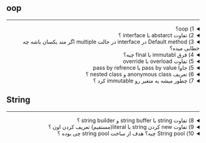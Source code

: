 ## oop

---------------

<details>

<summary dir="rtl"> 
1) oop؟
</summary>

<div dir="rtl">

1. **کپسوله‌سازی (Encapsulation):** کپسوله‌سازی به معنای پنهان‌سازی جزئیات پیاده‌سازی و نمایش فقط ویژگی‌ها و روش‌های ضروری به کاربر است. این امر با استفاده از دسترسی‌کننده‌های خصوصی (private) و عمومی (public) در کلاس‌ها انجام می‌شود. به عنوان مثال:
</div>

```java
    public class Car {
        private String color;
        private String model;

        public String getColor() {
            return color;
        }

        public void setColor(String color) {
            this.color = color;
        }

        public String getModel() {
            return model;
        }

        public void setModel(String model) {
            this.model = model;
        }
    }
```


<div dir="rtl">

2. **وراثت (Inheritance):** وراثت به معنی قابلیت تعریف یک کلاس جدید بر اساس یک کلاس موجود است که تمام خصوصیات و روش‌های آن را به ارث می‌برد و می‌تواند ویژگی‌ها و روش‌های جدیدی به آن اضافه کند. این امر باعث استفاده مجدد از کد می‌شود. به عنوان مثال:
</div>

```java
    public class Vehicle {
        protected String brand = "Ford";

        public void honk() {
            System.out.println("Beep beep!");
        }
    }

    public class Car extends Vehicle {
        private String modelName = "Mustang";

        public String getModelName() {
            return modelName;
        }
    }
```

<div dir="rtl">

3. **چندریختی (Polymorphism):** چندریختی به توانایی استفاده از یک تابع یا روش به روش‌های مختلف اشاره دارد. این ویژگی اجازه می‌دهد تا اشیاء از کلاس‌های مختلف به عنوان یک نوع عمومی‌تر در نظر گرفته شوند. به عنوان مثال:
</div>    

```java
    public class Animal {
        public void makeSound() {
            System.out.println("Animal makes a sound");
        }
    }

    public class Dog extends Animal {
        @Override
        public void makeSound() {
            System.out.println("Woof");
        }
    }

    public class Cat extends Animal {
        @Override
        public void makeSound() {
            System.out.println("Meow");
        }
    }

    public static void main(String[] args) {
        Animal myDog = new Dog();
        Animal myCat = new Cat();
        myDog.makeSound(); // Woof
        myCat.makeSound(); // Meow
    }
```

<div dir="rtl">

4. **تجرید (Abstraction):** تجرید به معنای نمایش جزئیات مهم و پنهان کردن جزئیات غیرضروری برای ساده‌سازی مدل‌سازی است. این امر با استفاده از کلاس‌های انتزاعی (abstract) و رابط‌ها (interface) انجام می‌شود. به عنوان مثال:
</div>

```java
    abstract class Animal {
        public abstract void makeSound();
    }

    class Dog extends Animal {
        public void makeSound() {
            System.out.println("Woof");
        }
    }

    class Cat extends Animal {
        public void makeSound() {
            System.out.println("Meow");
        }
    }

    public static void main(String[] args) {
        Animal myDog = new Dog();
        Animal myCat = new Cat();
        myDog.makeSound(); // Woof
        myCat.makeSound(); // Meow
    }
```
</details>



<details>

<summary dir="rtl"> 
2) تفاوت abstarct با interface ؟
</summary>

<div dir="rtl">

در جاوا، کلاس‌های انتزاعی (abstract classes) و رابط‌ها (interfaces) دو روش مهم برای تعریف قراردادها و رفتارهای مشترک بین کلاس‌ها هستند. با این حال، هر یک از این دو ویژگی کاربردها و محدودیت‌های خاص خود را دارند. در ادامه، تفاوت‌های اصلی بین آن‌ها را بررسی می‌کنیم:

### کلاس انتزاعی (Abstract Class)

1. **تعریف:**
   - یک کلاس انتزاعی می‌تواند شامل متدهای انتزاعی (بدون پیاده‌سازی) و متدهای معمولی (با پیاده‌سازی) باشد.

2. **ارث‌بری:**
   - یک کلاس می‌تواند فقط از یک کلاس انتزاعی ارث‌بری کند (single inheritance).

3. **سازنده‌ها:**
   - یک کلاس انتزاعی می‌تواند سازنده داشته باشد و این سازنده‌ها می‌توانند برای مقداردهی اولیه اشیاء در کلاس‌های فرزند استفاده شوند.

4. **متغیرها:**
   - یک کلاس انتزاعی می‌تواند متغیرهای نمونه (instance variables) داشته باشد.

مثال:

</div>

```java
abstract class Animal {
    String name;

    Animal(String name) {
        this.name = name;
    }

    abstract void makeSound();

    void eat() {
        System.out.println(name + " is eating");
    }
}

class Dog extends Animal {
    Dog(String name) {
        super(name);
    }

    @Override
    void makeSound() {
        System.out.println("Woof");
    }
}

public class Main {
    public static void main(String[] args) {
        Dog dog = new Dog("Buddy");
        dog.makeSound(); // Woof
        dog.eat();       // Buddy is eating
    }
}
```

<div dir="rtl">

### رابط (Interface)

1. **تعریف:**
   - یک رابط فقط می‌تواند شامل متدهای انتزاعی (بدون پیاده‌سازی) باشد. البته، از جاوا 8 به بعد، رابط‌ها می‌توانند متدهای پیش‌فرض (default methods) و استاتیک (static methods) نیز داشته باشند که دارای پیاده‌سازی هستند.

2. **ارث‌بری:**
   - یک کلاس می‌تواند از چندین رابط پیروی کند (multiple inheritance).

3. **سازنده‌ها:**
   - یک رابط نمی‌تواند سازنده داشته باشد.

4. **متغیرها:**
   - تمام متغیرهای درون یک رابط به صورت پیش‌فرض `public`, `static` و `final` هستند.

مثال:

</div>

```java
interface Animal {
    void makeSound();

    default void eat() {
        System.out.println("Animal is eating");
    }
}

class Dog implements Animal {
    @Override
    public void makeSound() {
        System.out.println("Woof");
    }
}

public class Main {
    public static void main(String[] args) {
        Dog dog = new Dog();
        dog.makeSound(); // Woof
        dog.eat();       // Animal is eating
    }
}
```

<div dir="rtl">

### تفاوت‌های کلیدی

1. **تعداد ارث‌بری:**
   - **Abstract Class:** فقط یک کلاس انتزاعی می‌تواند به ارث برده شود.
   - **Interface:** یک کلاس می‌تواند از چندین رابط پیروی کند.

2. **نوع متدها:**
   - **Abstract Class:** می‌تواند شامل متدهای انتزاعی و معمولی باشد.
   - **Interface:** تا جاوا 7، فقط شامل متدهای انتزاعی بود. از جاوا 8 به بعد، می‌تواند شامل متدهای پیش‌فرض و استاتیک نیز باشد.

3. **نوع متغیرها:**
   - **Abstract Class:** می‌تواند شامل متغیرهای نمونه و استاتیک باشد.
   - **Interface:** فقط شامل متغیرهای `public`, `static`, `final` است.

4. **کاربرد:**
   - **Abstract Class:** برای مدل‌سازی یک مفهوم عمومی‌تر که ممکن است دارای پیاده‌سازی پیش‌فرض برخی از متدها باشد.
   - **Interface:** برای تعریف قراردادهای رفتار که هر کلاس می‌تواند پیاده‌سازی‌های متفاوتی از آن‌ها ارائه دهد.

### مثال ترکیبی

برای درک بهتر تفاوت‌ها، می‌توانیم یک مثال ترکیبی بیاوریم که هر دو کلاس انتزاعی و رابط را به کار می‌گیرد:

</div>

```java
abstract class Animal {
    String name;

    Animal(String name) {
        this.name = name;
    }

    abstract void makeSound();

    void sleep() {
        System.out.println(name + " is sleeping");
    }
}

interface Pet {
    void play();

    default void eat() {
        System.out.println("Pet is eating");
    }
}

class Dog extends Animal implements Pet {
    Dog(String name) {
        super(name);
    }

    @Override
    void makeSound() {
        System.out.println("Woof");
    }

    @Override
    public void play() {
        System.out.println(name + " is playing");
    }
}

public class Main {
    public static void main(String[] args) {
        Dog dog = new Dog("Buddy");
        dog.makeSound(); // Woof
        dog.sleep();     // Buddy is sleeping
        dog.play();      // Buddy is playing
        dog.eat();       // Pet is eating
    }
}
```

<div dir="rtl">

در این مثال، `Dog` هم از یک کلاس انتزاعی (`Animal`) و هم از یک رابط (`Pet`) استفاده می‌کند، که نشان‌دهنده قدرت و انعطاف‌پذیری ترکیب این دو ویژگی در جاوا است.
</div>

</details>


<details>

<summary dir="rtl"> 
3) Default method در interface در حالت multiple اگر متد یکسان باشه چه خطایی میده؟
</summary>

<div dir="rtl">

در جاوا، اگر یک کلاس از چندین رابط (interface) پیروی کند که دارای متدهای پیش‌فرض (default methods) با امضای یکسان باشند، یک تضاد به وجود می‌آید. این تضاد باید به طور صریح توسط کلاس حل شود، در غیر این صورت کامپایلر جاوا خطا می‌دهد.

### خطا

وقتی یک کلاس از چندین رابط پیروی می‌کند که هر کدام متد پیش‌فرض یکسانی دارند، کامپایلر خطای زیر را می‌دهد:
```
class X inherits unrelated defaults for method Y() from types A and B
```

### مثال

برای توضیح این موضوع با یک مثال، بیایید دو رابط با متد پیش‌فرض یکسان و یک کلاس که از هر دو رابط پیروی می‌کند را بررسی کنیم:

</div>

```java
interface InterfaceA {
    default void display() {
        System.out.println("Display from InterfaceA");
    }
}

interface InterfaceB {
    default void display() {
        System.out.println("Display from InterfaceB");
    }
}

class MyClass implements InterfaceA, InterfaceB {
    @Override
    public void display() {
        // باید تضاد را به طور صریح حل کنیم
        InterfaceA.super.display(); // یا InterfaceB.super.display();
    }

    public static void main(String[] args) {
        MyClass obj = new MyClass();
        obj.display(); // باید تصمیم بگیریم کدام نمایش داده شود
    }
}
```

<div dir="rtl">

### توضیح

1. **تعریف دو رابط با متد پیش‌فرض یکسان:**
   - `InterfaceA` و `InterfaceB` هر دو دارای متد پیش‌فرض `display` هستند.

2. **پیروی کلاس از هر دو رابط:**
   - کلاس `MyClass` از هر دو رابط `InterfaceA` و `InterfaceB` پیروی می‌کند.

3. **حل تضاد:**
   - کلاس `MyClass` باید تضاد به وجود آمده را به طور صریح حل کند. این کار با استفاده از `InterfaceA.super.display()` یا `InterfaceB.super.display()` انجام می‌شود تا مشخص شود کدام نسخه از متد `display` فراخوانی شود.

### حل تضاد

هنگامی که با تضاد متدهای پیش‌فرض مواجه می‌شویم، باید به یکی از روش‌های زیر عمل کنیم:

1. **بازنویسی متد:**
   - متد را در کلاس پیاده‌سازی کرده و از یک نسخه خاص از رابط برای حل تضاد استفاده کنیم.

مثال:

</div>

```java
class MyClass implements InterfaceA, InterfaceB {
    @Override
    public void display() {
        InterfaceA.super.display(); // یا InterfaceB.super.display();
    }
}
```

<div dir="rtl">

2. **تعریف متد جدید:**
   - می‌توانیم یک پیاده‌سازی جدید برای متد ارائه دهیم که از هیچ یک از نسخه‌های رابط استفاده نکند.

مثال:

</div>

```java
class MyClass implements InterfaceA, InterfaceB {
    @Override
    public void display() {
        System.out.println("Display from MyClass");
    }
}
```

<div dir="rtl">

### نتیجه‌گیری

هنگامی که یک کلاس از چندین رابط با متد پیش‌فرض یکسان پیروی می‌کند، باید تضاد به وجود آمده را به طور صریح حل کنیم تا کامپایلر خطا ندهد. این کار معمولاً با بازنویسی متد و استفاده از `super` برای اشاره به متد مورد نظر در یکی از رابط‌ها انجام می‌شود.


</div>

</details>


<details>

<summary dir="rtl"> 
4)	فرق immutabl با final چیه؟
</summary>

<div dir="rtl">

در جاوا، مفاهیم `immutable` و `final` هر دو به مدیریت وضعیت اشیاء و متغیرها مربوط می‌شوند، اما در زمینه‌ها و کاربردهای متفاوتی به کار می‌روند. در ادامه تفاوت‌های این دو مفهوم را بررسی می‌کنیم:

### `final` در جاوا

1. **متغیرهای `final`:**
   - وقتی یک متغیر (میدان، پارامتر یا متغیر محلی) به صورت `final` تعریف می‌شود، مقدار آن تنها یک بار می‌تواند مقداردهی شود و پس از آن نمی‌تواند تغییر کند.
   - مثال:

</div>

```java
final int x = 10;
x = 20; // خطا: نمی‌توان مقدار متغیر final را تغییر داد
```
<div dir="rtl">

2. **متدهای `final`:**
   - یک متد `final` نمی‌تواند در کلاس‌های فرزند بازنویسی (override) شود.
   - مثال:
   
</div>

```java
  class Parent {
      public final void display() {
          System.out.println("Display from Parent");
      }
  }

  class Child extends Parent {
      @Override
      public void display() {
          System.out.println("Display from Child"); // خطا: نمی‌توان متد final را بازنویسی کرد
      }
  }
```

<div dir="rtl">

3. **کلاس‌های `final`:**
   - یک کلاس `final` نمی‌تواند به ارث برده شود. به عبارت دیگر، هیچ کلاسی نمی‌تواند از یک کلاس `final` ارث‌بری کند.
   - مثال:

</div>


 ```java
 public final class UtilityClass {
     // بدنه کلاس
 }

 class SubUtilityClass extends UtilityClass { // خطا: نمی‌توان از کلاس final ارث‌بری کرد
     // بدنه کلاس
 }
 ```

<div dir="rtl">

### `immutable` در جاوا

1. **کلاس‌های Immutable:**
   - یک کلاس Immutable کلاسی است که پس از ایجاد شیء، وضعیت آن نمی‌تواند تغییر کند.
   - ویژگی‌های کلاس‌های Immutable:
      - تمام فیلدها باید `private` و `final` باشند.
      - کلاس باید `final` باشد تا از ارث‌بری جلوگیری شود.
      - عدم وجود setter ها برای تغییر فیلدها.
      - تمام فیلدها باید تنها از طریق سازنده مقداردهی شوند.
   - مثال:

</div>

 ```java
 public final class ImmutablePerson {
     private final String name;
     private final int age;

     public ImmutablePerson(String name, int age) {
         this.name = name;
         this.age = age;
     }

     public String getName() {
         return name;
     }

     public int getAge() {
         return age;
     }
 }
 ```

<div dir="rtl">

### تفاوت‌های کلیدی

1. **کاربرد و زمینه:**
   - `final`: برای متغیرها، متدها و کلاس‌ها به کار می‌رود تا نشان دهد که نمی‌توان آن‌ها را تغییر داد یا بازنویسی کرد.
   - `immutable`: مفهومی است که برای طراحی کلاس‌هایی به کار می‌رود که اشیاء آن‌ها پس از ایجاد غیرقابل تغییر هستند.

2. **محدودیت‌ها:**
   - `final` متغیر: نمی‌توان پس از مقداردهی اولیه مقدار آن را تغییر داد، اما اگر متغیر یک شیء باشد، می‌توان وضعیت داخلی شیء را تغییر داد مگر اینکه خود شیء Immutable باشد.
   - کلاس‌های Immutable: وضعیت داخلی اشیاء پس از ایجاد به هیچ وجه نمی‌تواند تغییر کند.

3. **سطح تأثیر:**
   - `final` متغیر: بر روی مقدار متغیر تأثیر می‌گذارد.
   - `final` متد: بر روی قابلیت بازنویسی متد تأثیر می‌گذارد.
   - `final` کلاس: بر روی قابلیت ارث‌بری کلاس تأثیر می‌گذارد.
   - Immutable: بر روی وضعیت کل شیء تأثیر می‌گذارد.

### مثال ترکیبی

برای درک بهتر تفاوت‌ها، بیایید مثالی ترکیبی را بررسی کنیم که هم از `final` و هم از کلاس Immutable استفاده می‌کند:

</div>


```java
public final class ImmutableBook {
    private final String title;
    private final String author;

    public ImmutableBook(String title, String author) {
        this.title = title;
        this.author = author;
    }

    public String getTitle() {
        return title;
    }

    public String getAuthor() {
        return author;
    }
}

class Test {
    public static void main(String[] args) {
        final ImmutableBook book = new ImmutableBook("1984", "George Orwell");

        // نمی‌توانیم یک شیء جدید به متغیر book تخصیص دهیم
        // book = new ImmutableBook("Brave New World", "Aldous Huxley"); // خطا

        // اما می‌توانیم از متدهای کتاب استفاده کنیم
        System.out.println(book.getTitle()); // 1984
        System.out.println(book.getAuthor()); // George Orwell
    }
}
```

<div dir="rtl">
در این مثال، `ImmutableBook` یک کلاس Immutable است و متغیر `book` به صورت `final` تعریف شده است. این بدان معناست که:
1. کلاس `ImmutableBook` به دلیل `final` بودن نمی‌تواند به ارث برده شود.
2. وضعیت شیء `book` نمی‌تواند تغییر کند زیرا `ImmutableBook` یک کلاس Immutable است.
3. متغیر `book` نمی‌تواند به شیء دیگری تخصیص داده شود زیرا به صورت `final` تعریف شده است.

</div>

</details>


<details >

<summary dir="rtl"> 
5) 	تفاوت overload با override
</summary>

<div dir="rtl">

در جاوا، `Overloading` و `Overriding` دو مفهوم متفاوت هستند که برای دستیابی به چندریختی (Polymorphism) استفاده می‌شوند. هر دو این مفاهیم به متدها مربوط می‌شوند، اما در شرایط و اهداف مختلف به کار می‌روند.

### Overloading (بارگذاری مجدد متدها)

**تعریف:**
- Overloading زمانی اتفاق می‌افتد که چندین متد با همان نام، اما با امضاهای مختلف (مجموعه پارامترهای مختلف) در یک کلاس تعریف شوند. امضای متد شامل تعداد، نوع، و ترتیب پارامترها است.

**ویژگی‌ها:**
- Overloading در همان کلاس انجام می‌شود.
- امضای متدها (تعداد یا نوع پارامترها) باید متفاوت باشد.
- نوع بازگشتی متد می‌تواند متفاوت باشد، اما این تفاوت به تنهایی برای Overloading کافی نیست.
- Overloading زمان کامپایل (Compile-time) تعیین می‌شود.

**مثال:**

</div>

```java
class MathUtils {
    // متد اول
    public int add(int a, int b) {
        return a + b;
    }

    // متد دوم
    public double add(double a, double b) {
        return a + b;
    }

    // متد سوم
    public int add(int a, int b, int c) {
        return a + b + c;
    }
}

public class Main {
    public static void main(String[] args) {
        MathUtils utils = new MathUtils();
        System.out.println(utils.add(2, 3));          // 5
        System.out.println(utils.add(2.5, 3.5));      // 6.0
        System.out.println(utils.add(1, 2, 3));       // 6
    }
}
```

<div dir="rtl">

### Overriding (بازنویسی متدها)

**تعریف:**
- Overriding زمانی اتفاق می‌افتد که یک کلاس فرزند متدی را از کلاس والد بازنویسی کند. متد بازنویسی‌شده در کلاس فرزند باید همان امضای متد در کلاس والد را داشته باشد.

**ویژگی‌ها:**
- Overriding بین کلاس والد و کلاس فرزند انجام می‌شود.
- امضای متد (نام، تعداد، نوع، و ترتیب پارامترها) باید دقیقاً یکسان باشد.
- نوع بازگشتی متد در کلاس فرزند باید با نوع بازگشتی متد در کلاس والد سازگار باشد.
- متد در کلاس فرزند باید همان سطح دسترسی یا سطح دسترسی بیشتری نسبت به کلاس والد داشته باشد.
- Overriding زمان اجرا (Run-time) تعیین می‌شود.

**مثال:**

</div>

```java
class Animal {
    public void makeSound() {
        System.out.println("Animal makes a sound");
    }
}

class Dog extends Animal {
    @Override
    public void makeSound() {
        System.out.println("Woof");
    }
}

class Cat extends Animal {
    @Override
    public void makeSound() {
        System.out.println("Meow");
    }
}

public class Main {
    public static void main(String[] args) {
        Animal myDog = new Dog();
        Animal myCat = new Cat();
        
        myDog.makeSound(); // Woof
        myCat.makeSound(); // Meow
    }
}
```

<div dir="rtl">

### تفاوت‌های کلیدی بین Overloading و Overriding

1. **مفهوم:**
   - **Overloading:** تعریف چندین متد با همان نام در یک کلاس، اما با امضاهای مختلف.
   - **Overriding:** بازنویسی متدی از کلاس والد در کلاس فرزند با همان امضا.

2. **زمان تعیین:**
   - **Overloading:** زمان کامپایل.
   - **Overriding:** زمان اجرا.

3. **محدوده کاربرد:**
   - **Overloading:** در همان کلاس.
   - **Overriding:** بین کلاس والد و کلاس فرزند.

4. **نوع بازگشتی:**
   - **Overloading:** می‌تواند متفاوت باشد.
   - **Overriding:** باید همان نوع یا نوع سازگار باشد.

5. **پارامترها:**
   - **Overloading:** تعداد، نوع، یا ترتیب پارامترها باید متفاوت باشد.
   - **Overriding:** تعداد، نوع، و ترتیب پارامترها باید یکسان باشد.

### نتیجه‌گیری

- Overloading برای دستیابی به چندریختی در سطح کلاس با تعریف متدهای هم‌نام اما با امضاهای مختلف استفاده می‌شود.
- Overriding برای بازنویسی متدهای کلاس والد در کلاس فرزند به منظور ارائه پیاده‌سازی‌های خاص هر کلاس فرزند استفاده می‌شود.

</div>

</details>

<details >

<summary dir="rtl"> 
5) 		جاوا pass by value یا pass by refrence
</summary>

<div dir="rtl">

در جاوا، **تمام آرگومان‌ها به صورت "pass by value"** (ارسال به‌وسیله مقدار) به متدها ارسال می‌شوند. این جمله ممکن است باعث ایجاد سردرگمی شود، زیرا نحوه کار جاوا با انواع ابتدایی (primitive types) و اشیاء (objects) تفاوت دارد.

### انواع ابتدایی (Primitive Types)

وقتی یک مقدار ابتدایی (مثل `int`, `char`, `boolean`, `float` و ...) به یک متد ارسال می‌شود، یک کپی از آن مقدار ایجاد می‌شود و به متد ارسال می‌گردد. بنابراین، هر گونه تغییری که در متد روی این پارامتر اعمال شود، تأثیری روی مقدار اصلی ندارد.

**مثال:**

```java
public class Main {
    public static void main(String[] args) {
        int num = 10;
        modifyPrimitive(num);
        System.out.println("After modifyPrimitive: " + num); // هنوز 10
    }

    public static void modifyPrimitive(int value) {
        value = 20; // فقط مقدار کپی شده تغییر می‌کند
    }
}
```

### اشیاء (Objects)

در مورد اشیاء، همان قانون "pass by value" اعمال می‌شود، اما اینجا تفاوت اصلی به دلیل نحوه مدیریت مرجع‌ها (references) به وجود می‌آید. وقتی یک شیء به یک متد ارسال می‌شود، یک کپی از مرجع (reference) آن شیء ارسال می‌شود، نه خود شیء. به عبارت دیگر، مرجع به شیء کپی می‌شود، اما هر دو مرجع به همان شیء در حافظه اشاره می‌کنند.

بنابراین، اگر شما متغیرهای داخلی شیء را تغییر دهید، این تغییرات روی شیء اصلی اعمال می‌شود، اما اگر مرجع را تغییر دهید (مثلاً به یک شیء جدید اشاره کنید)، این تغییر فقط در محدوده همان متد است و تأثیری بر مرجع اصلی خارج از متد ندارد.

**مثال:**

```java
class MyObject {
    int value;
}

public class Main {
    public static void main(String[] args) {
        MyObject obj = new MyObject();
        obj.value = 10;
        modifyObject(obj);
        System.out.println("After modifyObject: " + obj.value); // خروجی 20 است
    }

    public static void modifyObject(MyObject obj) {
        obj.value = 20; // تغییر در شیء اصلی اعمال می‌شود
    }
}
```

**مثال دیگر:**

```java
class MyObject {
    int value;
}

public class Main {
    public static void main(String[] args) {
        MyObject obj = new MyObject();
        obj.value = 10;
        reassignObject(obj);
        System.out.println("After reassignObject: " + obj.value); // هنوز 10 است
    }

    public static void reassignObject(MyObject obj) {
        obj = new MyObject();
        obj.value = 20; // مرجع جدید فقط در محدوده متد معتبر است
    }
}
```

### نتیجه‌گیری

جاوا همیشه از "pass by value" استفاده می‌کند:
- **برای انواع ابتدایی:** مقدار خود نوع ابتدایی کپی و ارسال می‌شود.
- **برای اشیاء:** یک کپی از مرجع (reference) شیء ارسال می‌شود، نه خود شیء. این به این معناست که شما می‌توانید وضعیت داخلی شیء را تغییر دهید، اما نمی‌توانید مرجع اصلی را در خارج از متد تغییر دهید.

</div>

</details>


<details>

<summary dir="rtl"> 
6) تعریف anonymous class و nested class ؟
</summary>

<div dir="rtl">

### Nested Class (کلاس تو در تو)

وقتی یک کلاس یا یک اینترفیس داخل یک کلاس دیگر تعریف می‌شود، به آن `Nested Class` گفته می‌شود. `Nested Class`ها دو نوع اصلی دارند:
1. **Static Nested Class**
2. **Non-static Nested Class (Inner Class)**

### انواع Inner Class

1. **Member Inner Class:**
   - یک `Inner Class` که درون یک کلاس بیرونی و خارج از متدهای آن تعریف می‌شود.
   - به اعضای کلاس بیرونی دسترسی مستقیم دارد، حتی اگر اعضا `private` باشند.

   **مثال:**
   ```java
   class TestMemberOuter1 {
       private int data = 30;

       class Inner {
           void msg() {
               System.out.println("data is " + data);
           }
       }

       public static void main(String args[]) {
           TestMemberOuter1 obj = new TestMemberOuter1();
           TestMemberOuter1.Inner in = obj.new Inner();
           in.msg(); // خروجی: data is 30
       }
   }
   ```

2. **Anonymous Inner Class:**
   - یک `Inner Class` که بدون نام است و برای پیاده‌سازی یک اینترفیس یا گسترش یک کلاس استفاده می‌شود.
   - معمولاً برای پیاده‌سازی‌های فوری و کوتاه مدت استفاده می‌شود.

   **مثال:**
   ```java
   abstract class Person {
       abstract void eat();
   }

   class TestAnonymousInner {
       public static void main(String args[]) {
           Person p = new Person() {
               void eat() {
                   System.out.println("nice fruits");
               }
           };
           p.eat(); // خروجی: nice fruits
       }
   }
   ```

3. **Local Inner Class:**
   - یک `Inner Class` که درون یک متد، سازنده یا بلوک تعریف می‌شود.
   - فقط در داخل متد یا بلوک که در آن تعریف شده است قابل دسترسی است.

   **مثال:**
   ```java
   public class localInner1 {
       private int data = 30; // متغیر نمونه

       void display() {
           class Local {
               void msg() {
                   System.out.println(data);
               }
           }
           Local l = new Local();
           l.msg(); // خروجی: 30
       }

       public static void main(String args[]) {
           localInner1 obj = new localInner1();
           obj.display();
       }
   }
   ```

### Static Nested Class

- یک `Nested Class` که با استفاده از کلمه کلیدی `static` تعریف شده و می‌تواند بدون نیاز به نمونه‌ای از کلاس بیرونی استفاده شود.
- به اعضای `static` کلاس بیرونی دسترسی مستقیم دارد، اما به اعضای `instance` دسترسی ندارد مگر اینکه یک نمونه از کلاس بیرونی داشته باشد.

**مثال:**
```java
class Outer {
    static int data = 30;

    static class StaticNested {
        void display() {
            System.out.println("data is " + data);
        }
    }

    public static void main(String args[]) {
        Outer.StaticNested nested = new Outer.StaticNested();
        nested.display(); // خروجی: data is 30
    }
}
```

### نتیجه‌گیری

- `Nested Class`ها در جاوا به دو نوع اصلی تقسیم می‌شوند: `Static Nested Class` و `Inner Class`.
- `Inner Class`ها خود به سه دسته تقسیم می‌شوند: `Member Inner Class`, `Anonymous Inner Class`, و `Local Inner Class`.
- هر نوع از `Inner Class` کاربردها و ویژگی‌های خاص خود را دارد که در موقعیت‌های مختلف می‌تواند مفید باشد.
</div>

</details>


<details>

<summary dir="rtl"> 
7) چطور میشه یه متغیر رو immutable کرد ؟
</summary>

<div dir="rtl">
</div>

</details>


## String 

----------


<details>
<summary dir="rtl"> 
8) تفاوت string با string buffer و string builder ؟
</summary>

<div dir="rtl">

در جاوا، کلاس‌های `String`, `StringBuffer`, و `StringBuilder` برای کار با رشته‌ها استفاده می‌شوند. هر یک از این کلاس‌ها ویژگی‌ها و کاربردهای خاص خود را دارند. در ادامه به تفاوت‌ها و ویژگی‌های این کلاس‌ها می‌پردازیم:

### 1. کلاس `String`

**ویژگی‌ها:**
- **Immutable (غیرقابل تغییر):** پس از ایجاد یک شیء `String`، نمی‌توان محتوای آن را تغییر داد. هر تغییر در یک شیء `String` باعث ایجاد یک شیء جدید می‌شود.
- **کلاس نهایی (final):** نمی‌توان از کلاس `String` ارث‌بری کرد.

**مثال:**
```java
String str1 = "Hello";
String str2 = str1.concat(" World"); // str1 تغییر نمی‌کند، یک شیء جدید ایجاد می‌شود
System.out.println(str1); // خروجی: Hello
System.out.println(str2); // خروجی: Hello World
```

### 2. کلاس `StringBuffer`

**ویژگی‌ها:**
- **Mutable (قابل تغییر):** محتوای `StringBuffer` پس از ایجاد می‌تواند تغییر کند.
- **Thread-safe (ایمن در برابر دسترسی چند نخی):** متدهای `StringBuffer` هماهنگ (synchronized) هستند، بنابراین برای استفاده در محیط‌های چند نخی (multi-threaded) مناسب است.
- **کندتر از `StringBuilder`:** به دلیل هماهنگی متدها، عملیات‌ها کمی کندتر از `StringBuilder` هستند.

**مثال:**
```java
StringBuffer sb = new StringBuffer("Hello");
sb.append(" World");
System.out.println(sb.toString()); // خروجی: Hello World
```

### 3. کلاس `StringBuilder`

**ویژگی‌ها:**
- **Mutable (قابل تغییر):** محتوای `StringBuilder` پس از ایجاد می‌تواند تغییر کند.
- **Not thread-safe (ایمن در برابر دسترسی چند نخی نیست):** متدهای `StringBuilder` هماهنگ (synchronized) نیستند، بنابراین برای استفاده در محیط‌های تک‌نخی (single-threaded) یا در مواردی که هماهنگی توسط برنامه‌نویس مدیریت می‌شود، مناسب است.
- **سریع‌تر از `StringBuffer`:** به دلیل عدم هماهنگی متدها، عملیات‌ها سریع‌تر از `StringBuffer` هستند.

**مثال:**
```java
StringBuilder sb = new StringBuilder("Hello");
sb.append(" World");
System.out.println(sb.toString()); // خروجی: Hello World
```

### تفاوت‌های کلیدی

1. **قابلیت تغییر (Mutability):**
   - `String` غیرقابل تغییر (Immutable) است. هر تغییر در رشته باعث ایجاد یک شیء جدید می‌شود.
   - `StringBuffer` و `StringBuilder` قابل تغییر (Mutable) هستند. می‌توان محتوای آن‌ها را بدون ایجاد شیء جدید تغییر داد.

2. **ایمنی در برابر دسترسی چند نخی (Thread Safety):**
   - `String` ذاتاً ایمن در برابر دسترسی چند نخی است زیرا غیرقابل تغییر است.
   - `StringBuffer` ایمن در برابر دسترسی چند نخی است زیرا متدهای آن هماهنگ (synchronized) هستند.
   - `StringBuilder` ایمن در برابر دسترسی چند نخی نیست زیرا متدهای آن هماهنگ نیستند.

3. **کارایی (Performance):**
   - `String` به دلیل ایجاد اشیاء جدید در هر تغییر، کندتر از `StringBuffer` و `StringBuilder` است.
   - `StringBuffer` به دلیل هماهنگی متدها، کمی کندتر از `StringBuilder` است.
   - `StringBuilder` سریع‌ترین گزینه است زیرا متدهای آن هماهنگ نیستند.

### موارد استفاده

- از `String` برای رشته‌های ثابت و غیرقابل تغییر استفاده کنید.
- از `StringBuffer` در برنامه‌هایی استفاده کنید که نیاز به تغییر رشته‌ها در محیط‌های چند نخی دارند.
- از `StringBuilder` در برنامه‌هایی استفاده کنید که نیاز به تغییر رشته‌ها در محیط‌های تک‌نخی دارند یا هماهنگی دسترسی چند نخی توسط برنامه‌نویس مدیریت می‌شود.

### نتیجه‌گیری

با توجه به تفاوت‌های بالا، انتخاب بین `String`, `StringBuffer`, و `StringBuilder` بستگی به نیازهای خاص برنامه شما دارد. برای رشته‌های ثابت از `String`، برای تغییر رشته‌ها در محیط‌های چند نخی از `StringBuffer`، و برای تغییر رشته‌ها در محیط‌های تک‌نخی از `StringBuilder` استفاده کنید.

</div>

</details>


<details>
<summary dir="rtl"> 
9) 	تفاوت new کردن string با literal(مستقیم)  تعریف کردن اون ؟
</summary>

<div dir="rtl">

در جاوا، تعریف یک رشته (`String`) به دو روش اصلی انجام می‌شود: استفاده از literal (مستقیم) و استفاده از کلمه کلیدی `new`. هر یک از این روش‌ها رفتار متفاوتی دارد و تفاوت‌های مهمی بین آن‌ها وجود دارد. در ادامه به بررسی این تفاوت‌ها می‌پردازیم:

### استفاده از String Literal

وقتی یک رشته به صورت مستقیم و با استفاده از literal تعریف می‌شود، به طور خودکار در یک مکان ویژه به نام "String Pool" در حافظه ذخیره می‌شود. اگر رشته دیگری با همان مقدار ایجاد شود، به جای ایجاد یک شیء جدید، به همان شیء موجود در String Pool اشاره می‌کند.

**مثال:**

```java
String str1 = "Hello";
String str2 = "Hello";

System.out.println(str1 == str2); // خروجی: true
System.out.println(str1.equals(str2)); // خروجی: true
```

در این مثال، `str1` و `str2` هر دو به همان شیء در String Pool اشاره می‌کنند، بنابراین عملگر `==` که مراجع را مقایسه می‌کند، `true` بازمی‌گرداند.

### استفاده از کلمه کلیدی new

وقتی یک رشته با استفاده از کلمه کلیدی `new` تعریف می‌شود، حتی اگر رشته دیگری با همان مقدار وجود داشته باشد، یک شیء جدید در حافظه heap ایجاد می‌شود و به String Pool اشاره نمی‌کند.

**مثال:**

```java
String str3 = new String("Hello");
String str4 = new String("Hello");

System.out.println(str3 == str4); // خروجی: false
System.out.println(str3.equals(str4)); // خروجی: true
```

در این مثال، `str3` و `str4` به دو شیء مختلف در حافظه heap اشاره می‌کنند، بنابراین عملگر `==` که مراجع را مقایسه می‌کند، `false` بازمی‌گرداند. اما متد `equals` که محتوا را مقایسه می‌کند، `true` بازمی‌گرداند.

### تفاوت‌های کلیدی

1. **String Pool:**
   - **Literal:** رشته‌های ایجاد شده با استفاده از literal به String Pool اضافه می‌شوند. اگر رشته‌ای با همان مقدار قبلاً در String Pool وجود داشته باشد، به همان شیء اشاره می‌کند.
   - **new:** رشته‌های ایجاد شده با استفاده از `new` مستقیماً به حافظه heap می‌روند و هر بار یک شیء جدید ایجاد می‌کنند، حتی اگر مقدار یکسان باشد.

2. **کارایی:**
   - **Literal:** استفاده از literal کارایی بیشتری دارد زیرا باعث استفاده مجدد از اشیاء موجود در String Pool می‌شود و از ایجاد اشیاء اضافی جلوگیری می‌کند.
   - **new:** استفاده از `new` حافظه بیشتری مصرف می‌کند زیرا هر بار یک شیء جدید ایجاد می‌کند.

3. **مقایسه مراجع:**
   - **Literal:** رشته‌های ایجاد شده با literal که مقدار یکسانی دارند، به همان شیء در String Pool اشاره می‌کنند، بنابراین مقایسه با `==` نتیجه `true` می‌دهد.
   - **new:** رشته‌های ایجاد شده با `new` حتی اگر مقدار یکسانی داشته باشند، به اشیاء مختلفی اشاره می‌کنند، بنابراین مقایسه با `==` نتیجه `false` می‌دهد.

### نتیجه‌گیری

- **استفاده از literal:** زمانی که می‌خواهید رشته‌های ثابت و بدون تغییر داشته باشید، استفاده از literal مناسب است. این روش کارایی بیشتری دارد و از حافظه بهینه‌تر استفاده می‌کند.
- **استفاده از new:** زمانی که نیاز به ایجاد رشته‌های جدید و مجزا دارید، استفاده از `new` مناسب است. این روش هر بار یک شیء جدید ایجاد می‌کند و به String Pool اشاره نمی‌کند.

با درک این تفاوت‌ها، می‌توانید تصمیم بگیرید که کدام روش برای نیازهای خاص برنامه شما مناسب‌تر است.
</div>

</details>


<details>
<summary dir="rtl"> 
10)	String pool چیه؟	هدف از ساخت string pool چی بوده ؟
</summary>

<div dir="rtl">

### String Pool چیست؟

`String Pool` در جاوا یک ناحیه حافظه ویژه در `Heap` است که برای ذخیره‌سازی رشته‌های `String` استفاده می‌شود. این ناحیه به طور خاص برای مدیریت بهینه رشته‌ها طراحی شده است. وقتی یک رشته با استفاده از literal (مستقیم) تعریف می‌شود، JVM ابتدا بررسی می‌کند که آیا رشته‌ای با همان مقدار در `String Pool` وجود دارد یا نه. اگر وجود داشته باشد، مرجع به همان شیء بازگشت داده می‌شود؛ در غیر این صورت، رشته جدیدی ایجاد شده و در `String Pool` ذخیره می‌شود.

### هدف از ساخت String Pool

هدف اصلی از ایجاد `String Pool` در جاوا بهبود کارایی و استفاده بهینه از حافظه است. برخی از اهداف کلیدی شامل موارد زیر هستند:

1. **صرفه‌جویی در حافظه:**
   - با استفاده از `String Pool`، رشته‌های تکراری تنها یک بار در حافظه ذخیره می‌شوند. به جای ایجاد چندین شیء `String` با همان مقدار، یک شیء واحد ایجاد می‌شود و تمامی مراجع به آن شیء اشاره می‌کنند.

2. **بهبود کارایی:**
   - با جلوگیری از ایجاد اشیاء تکراری، JVM می‌تواند کارایی برنامه را بهبود بخشد. این کار باعث کاهش زمان و منابع مورد نیاز برای تخصیص و مدیریت حافظه می‌شود.

3. **کاهش هزینه‌های Garbage Collection:**
   - تعداد کمتر اشیاء `String` در حافظه به معنای کاهش بار بر روی Garbage Collector است، زیرا اشیاء کمتری برای مدیریت و پاکسازی وجود دارد.

### مثال

برای درک بهتر `String Pool` و رفتار آن، بیایید یک مثال ساده را بررسی کنیم:

```java
public class StringPoolExample {
    public static void main(String[] args) {
        // رشته ایجاد شده با literal
        String str1 = "Hello";
        String str2 = "Hello";

        // رشته ایجاد شده با کلمه کلیدی new
        String str3 = new String("Hello");
        String str4 = new String("Hello");

        // مقایسه مراجع
        System.out.println(str1 == str2); // خروجی: true
        System.out.println(str1 == str3); // خروجی: false
        System.out.println(str3 == str4); // خروجی: false

        // مقایسه محتوا
        System.out.println(str1.equals(str3)); // خروجی: true
        System.out.println(str3.equals(str4)); // خروجی: true
    }
}
```

### توضیح

1. **استفاده از literal:**
   - `str1` و `str2` به همان شیء در `String Pool` اشاره می‌کنند، بنابراین `str1 == str2` نتیجه `true` می‌دهد.

2. **استفاده از کلمه کلیدی new:**
   - `str3` و `str4` به دو شیء مجزا در heap اشاره می‌کنند، بنابراین `str3 == str4` نتیجه `false` می‌دهد.

### چگونه می‌توان یک رشته را به String Pool اضافه کرد؟

اگر یک رشته با استفاده از کلمه کلیدی `new` ایجاد شده باشد و بخواهیم آن را به `String Pool` اضافه کنیم، می‌توانیم از متد `intern()` استفاده کنیم:

```java
String str5 = new String("Hello");
String str6 = str5.intern(); // str6 به شیء موجود در String Pool اشاره می‌کند

System.out.println(str5 == str6); // خروجی: false
System.out.println(str1 == str6); // خروجی: true
```

### نتیجه‌گیری

`String Pool` در جاوا یک مکانیزم قدرتمند برای مدیریت کارآمد حافظه و بهبود کارایی برنامه‌ها است. این مکانیزم با جلوگیری از ایجاد رشته‌های تکراری، صرفه‌جویی قابل توجهی در حافظه و کاهش بار بر روی Garbage Collector را فراهم می‌کند. استفاده صحیح از `String Pool` می‌تواند تاثیر قابل توجهی بر عملکرد و کارایی برنامه‌های جاوا داشته باشد.

</div>

</details>